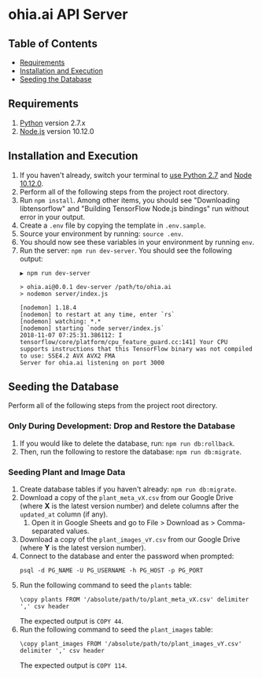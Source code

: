 # ohia.ai API Server

## Table of Contents

* [Requirements](#requirements)
* [Installation and Execution](#installation-and-execution)
* [Seeding the Database](#seeding-the-database)

## Requirements

1. [Python](https://www.python.org/) version 2.7.x
1. [Node.js](https://nodejs.org/en/) version 10.12.0

## Installation and Execution

1. If you haven't already, switch your terminal to [use Python 2.7](https://github.com/HACC2018/ohia.ai/blob/master/client/README.md#install-python-required) and [Node 10.12.0](https://github.com/HACC2018/ohia.ai/blob/master/client/README.md#install-nodejs-required).
1. Perform all of the following steps from the project root directory.
1. Run `npm install`. Among other items, you should see "Downloading libtensorflow" and "Building TensorFlow Node.js bindings" run without error in your output.
1. Create a `.env` file by copying the template in `.env.sample`.
1. Source your environment by running: `source .env`.
1. You should now see these variables in your environment by running `env`.
1. Run the server: `npm run dev-server`. You should see the following output:
    ```
    ▶ npm run dev-server

    > ohia.ai@0.0.1 dev-server /path/to/ohia.ai
    > nodemon server/index.js

    [nodemon] 1.18.4
    [nodemon] to restart at any time, enter `rs`
    [nodemon] watching: *.*
    [nodemon] starting `node server/index.js`
    2018-11-07 07:25:31.386112: I tensorflow/core/platform/cpu_feature_guard.cc:141] Your CPU supports instructions that this TensorFlow binary was not compiled to use: SSE4.2 AVX AVX2 FMA
    Server for ohia.ai listening on port 3000
    ```

## Seeding the Database

Perform all of the following steps from the project root directory.

### Only During Development: Drop and Restore the Database
1. If you would like to delete the database, run: `npm run db:rollback`.
1. Then, run the following to restore the database: `npm run db:migrate`.

### Seeding Plant and Image Data
1. Create database tables if you haven't already: `npm run db:migrate`.
1. Download a copy of the `plant_meta_vX.csv` from our Google Drive (where **X** is the latest version number) and delete columns after the `updated_at` column (if any).
    1. Open it in Google Sheets and go to File > Download as > Comma-separated values.
1. Download a copy of the `plant_images_vY.csv` from our Google Drive (where **Y** is the latest version number).
1. Connect to the database and enter the password when prompted:
    ```
    psql -d PG_NAME -U PG_USERNAME -h PG_HOST -p PG_PORT
    ```
1. Run the following command to seed the `plants` table:
    ```
    \copy plants FROM '/absolute/path/to/plant_meta_vX.csv' delimiter ',' csv header
    ```
    The expected output is `COPY 44`.
1. Run the following command to seed the `plant_images` table:
    ```
    \copy plant_images FROM '/absolute/path/to/plant_images_vY.csv' delimiter ',' csv header
    ```
    The expected output is `COPY 114`.
